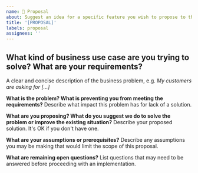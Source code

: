 ```yaml
---
name: 💭 Proposal
about: Suggest an idea for a specific feature you wish to propose to the community for comment
title: '[PROPOSAL]'
labels: proposal
assignees: ''
---
```


## What kind of business use case are you trying to solve? What are your requirements?

A clear and concise description of the business problem, e.g. _My customers are asking for [...]_

**What is the problem? What is preventing you from meeting the requirements?**
Describe what impact this problem has for lack of a solution.

**What are you proposing? What do you suggest we do to solve the problem or improve the existing situation?**
Describe your proposed solution. It's OK if you don't have one.

**What are your assumptions or prerequisites?**
Describe any assumptions you may be making that would limit the scope of this proposal.

**What are remaining open questions?**
List questions that may need to be answered before proceeding with an implementation.
